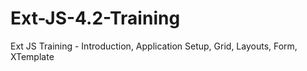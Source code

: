 # Ext-JS-4.2-Training
Ext JS Training - Introduction, Application Setup, Grid, Layouts, Form, XTemplate 
